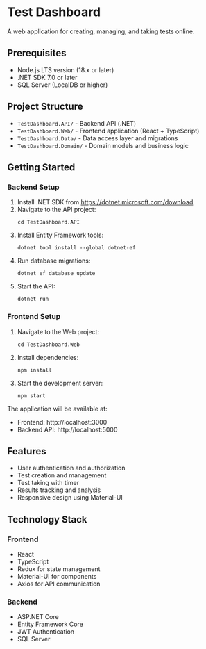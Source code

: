 # Test Dashboard

A web application for creating, managing, and taking tests online.

## Prerequisites

- Node.js LTS version (18.x or later)
- .NET SDK 7.0 or later
- SQL Server (LocalDB or higher)

## Project Structure

- `TestDashboard.API/` - Backend API (.NET)
- `TestDashboard.Web/` - Frontend application (React + TypeScript)
- `TestDashboard.Data/` - Data access layer and migrations
- `TestDashboard.Domain/` - Domain models and business logic

## Getting Started

### Backend Setup

1. Install .NET SDK from https://dotnet.microsoft.com/download
2. Navigate to the API project:
   ```
   cd TestDashboard.API
   ```
3. Install Entity Framework tools:
   ```
   dotnet tool install --global dotnet-ef
   ```
4. Run database migrations:
   ```
   dotnet ef database update
   ```
5. Start the API:
   ```
   dotnet run
   ```

### Frontend Setup

1. Navigate to the Web project:
   ```
   cd TestDashboard.Web
   ```
2. Install dependencies:
   ```
   npm install
   ```
3. Start the development server:
   ```
   npm start
   ```

The application will be available at:
- Frontend: http://localhost:3000
- Backend API: http://localhost:5000

## Features

- User authentication and authorization
- Test creation and management
- Test taking with timer
- Results tracking and analysis
- Responsive design using Material-UI

## Technology Stack

### Frontend
- React
- TypeScript
- Redux for state management
- Material-UI for components
- Axios for API communication

### Backend
- ASP.NET Core
- Entity Framework Core
- JWT Authentication
- SQL Server 